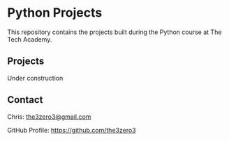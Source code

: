 # Python Projects

This repository contains the projects built during the Python course at The Tech Academy.

## Projects

Under construction

## Contact

Chris: the3zero3@gmail.com

GitHub Profile: https://github.com/the3zero3